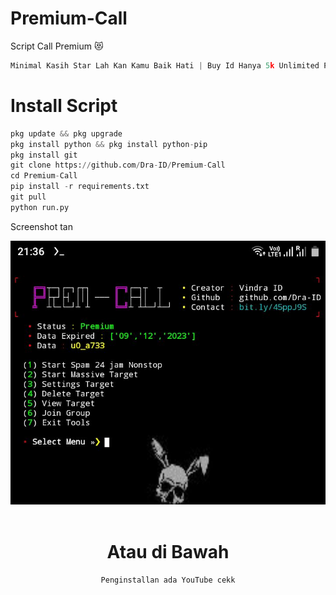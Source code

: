 # Premium-Call 
Script Call Premium 😻

```python
Minimal Kasih Star Lah Kan Kamu Baik Hati | Buy Id Hanya 5k Unlimited Premium 
```
# Install Script 
```python
pkg update && pkg upgrade
pkg install python && pkg install python-pip
pkg install git
git clone https://github.com/Dra-ID/Premium-Call
cd Premium-Call 
pip install -r requirements.txt
git pull
python run.py
```
Screenshot tan
<div align="center">
  <img src="Data/images.png">
  <br>
  <br>
  
# Atau di Bawah
```
Penginstallan ada YouTube cekk
```
